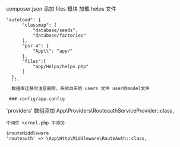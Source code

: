   
  composer.json 添加 files 模块 加载 helps 文件
  ```
  "autoload": {
        "classmap": [
            "database/seeds",
            "database/factories"
        ],
        "psr-4": {
            "App\\": "app/"
        },
        "files":[
            "app/Helps/helps.php"
        ]
    },
    ```
    数据库迁移时注意删除，系统自带的 users 文件 user的model文件
    
   ### config/app.config
```
'providers' 数组添加
 App\Providers\RouteauthServiceProvider::class,
```
中间件 kernel.php 中添加 

$routeMiddleware
'routeauth' => \App\Http\Middleware\RouteAuth::class,
   
    
    
    